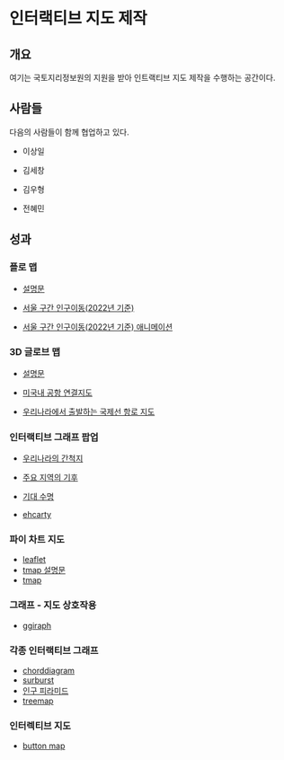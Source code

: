 # 인터랙티브 지도 제작


## 개요

여기는 국토지리정보원의 지원을 받아 인트랙티브 지도 제작을 수행하는
공간이다.

## 사람들

다음의 사람들이 함께 협업하고 있다.

- 이상일

- 김세창

- 김우형

- 전혜민

## 성과

### 플로 맵

- [설명문](https://snu-sds.github.io/2024_interactive_maps/flowmap.html)

- [서울 구간 인구이동(2022년
  기준)](https://snu-sds.github.io/2024_interactive_maps/flowmapblue.html)

- [서울 구간 인구이동(2022년 기준)
  애니메이션](https://snu-sds.github.io/2024_interactive_maps/flowmapblue_ani.html)

### 3D 글로브 맵

- [설명문](https://snu-sds.github.io/2024_interactive_maps/globe.html)

- [미국내 공항
  연결지도](https://snu-sds.github.io/2024_interactive_maps/globe_arc.html)

- [우리나라에서 출발하는 국제선 항로
  지도](https://snu-sds.github.io/2024_interactive_maps/korea_arc.html)

### 인터랙티브 그래프 팝업

- [우리나라의 간척지](https://snu-sds.github.io/2024_interactive_maps/Interactive_Map_Slide_Image.html)

- [주요 지역의 기후](https://snu-sds.github.io/2024_interactive_maps/Climate_of_Korea.html)

- [기대 수명](https://snu-sds.github.io/2024_interactive_maps/Life_Expectancy.html)

- [ehcarty](https://snu-sds.github.io/2024_interactive_maps/echarty_test.html)

### 파이 차트 지도

- [leaflet](https://snu-sds.github.io/2024_interactive_maps/piemap.html)
- [tmap 설명문](https://snu-sds.github.io/2024_interactive_maps/tmap_piechart.html)
- [tmap](https://snu-sds.github.io/2024_interactive_maps/new_piemap.html)

### 그래프 - 지도 상호작용
- [ggiraph](https://snu-sds.github.io/2024_interactive_maps/ggiraph.html)

### 각종 인터랙티브 그래프
- [chorddiagram](https://snu-sds.github.io/2024_interactive_maps/return_chorddiagram.html)
- [surburst](https://snu-sds.github.io/2024_interactive_maps/sunburst.html)
- [인구 피라미드](https://snu-sds.github.io/2024_interactive_maps/pop_pyramid.html)
- [treemap](https://snu-sds.github.io/2024_interactive_maps/foreingner_treemap(2022).html)

### 인터렉티브 지도
- [button map](https://snu-sds.github.io/2024_interactive_maps/urbanization_button_map.html)
